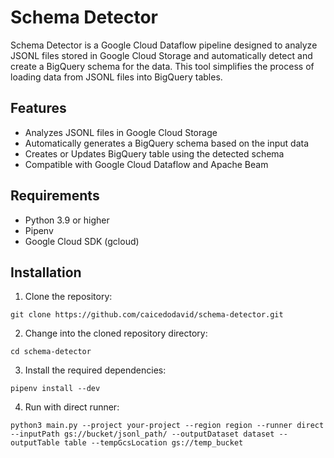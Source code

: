 # Schema Detector
Schema Detector is a Google Cloud Dataflow pipeline designed to analyze JSONL files stored in Google Cloud Storage and automatically detect and create a BigQuery schema for the data. This tool simplifies the process of loading data from JSONL files into BigQuery tables.

## Features
- Analyzes JSONL files in Google Cloud Storage
- Automatically generates a BigQuery schema based on the input data
- Creates or Updates BigQuery table using the detected schema
- Compatible with Google Cloud Dataflow and Apache Beam

## Requirements
- Python 3.9 or higher
- Pipenv
- Google Cloud SDK (gcloud)

## Installation
1. Clone the repository:

`git clone https://github.com/caicedodavid/schema-detector.git`

2. Change into the cloned repository directory:

`cd schema-detector`

3. Install the required dependencies:

`pipenv install --dev`

4. Run with direct runner:

`python3 main.py --project your-project --region region --runner direct --inputPath gs://bucket/jsonl_path/ --outputDataset dataset --outputTable table --tempGcsLocation gs://temp_bucket`
